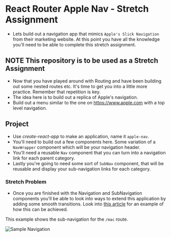 # React Router Apple Nav - Stretch Assignment

- Lets build out a navigation app that mimics `Apple's Slick Navigation` from their marketing website. At this point you have all the knowledge you'll need to be able to complete this stretch assignment.

## **NOTE** This repository is to be used as a Stretch Assignment

- Now that you have played around with Routing and have been building out some nested routes etc. It's time to get you into a little more practice. Remember that repetition is key.
- The idea here is to build out a replica of Apple's navigation.
- Build out a menu similar to the one on https://www.apple.com with a top level navigation.

## Project

- Use _create-react-app_ to make an application, name it `apple-nav`.
- You'll need to build out a few components here. Some variation of a `NavWrapper` component which will be your navigation header.
- You'll need a reusable `Nav` component that you can turn into a navigation link for each parent category.
- Lastly you're going to need some sort of `SubNav` component, that will be reusable and display your sub-navigation links for each category.

### Stretch Problem

- Once you are finished with the Navigation and SubNavigation components you'll be able to look into ways to extend this application by adding some smooth transitions. Look into [this article](https://hackernoon.com/animated-page-transitions-with-react-router-4-reacttransitiongroup-and-animated-1ca17bd97a1a) for an example of how this can be achieved.

This example shows the sub-navigation for the `/mac` route.

![Sample Navigation](images/sample.png)
